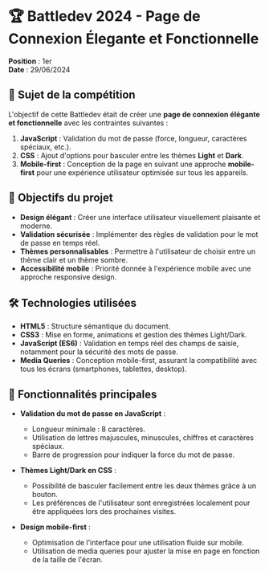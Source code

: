 # 🏆 Battledev 2024 - Page de Connexion Élegante et Fonctionnelle

**Position** : 1er  
**Date** : 29/06/2024

## 📜 Sujet de la compétition

L'objectif de cette Battledev était de créer une **page de connexion élégante et fonctionnelle** avec les contraintes suivantes :

1. **JavaScript** : Validation du mot de passe (force, longueur, caractères spéciaux, etc.).
2. **CSS** : Ajout d'options pour basculer entre les thèmes **Light** et **Dark**.
3. **Mobile-first** : Conception de la page en suivant une approche **mobile-first** pour une expérience utilisateur optimisée sur tous les appareils.

## 🎯 Objectifs du projet

- **Design élégant** : Créer une interface utilisateur visuellement plaisante et moderne.
- **Validation sécurisée** : Implémenter des règles de validation pour le mot de passe en temps réel.
- **Thèmes personnalisables** : Permettre à l'utilisateur de choisir entre un thème clair et un thème sombre.
- **Accessibilité mobile** : Priorité donnée à l'expérience mobile avec une approche responsive design.

## 🛠️ Technologies utilisées

- **HTML5** : Structure sémantique du document.
- **CSS3** : Mise en forme, animations et gestion des thèmes Light/Dark.
- **JavaScript (ES6)** : Validation en temps réel des champs de saisie, notamment pour la sécurité des mots de passe.
- **Media Queries** : Conception mobile-first, assurant la compatibilité avec tous les écrans (smartphones, tablettes, desktop).

## 🚀 Fonctionnalités principales

- **Validation du mot de passe en JavaScript** :
  - Longueur minimale : 8 caractères.
  - Utilisation de lettres majuscules, minuscules, chiffres et caractères spéciaux.
  - Barre de progression pour indiquer la force du mot de passe.

- **Thèmes Light/Dark en CSS** :
  - Possibilité de basculer facilement entre les deux thèmes grâce à un bouton.
  - Les préférences de l'utilisateur sont enregistrées localement pour être appliquées lors des prochaines visites.

- **Design mobile-first** :
  - Optimisation de l'interface pour une utilisation fluide sur mobile.
  - Utilisation de media queries pour ajuster la mise en page en fonction de la taille de l'écran.
